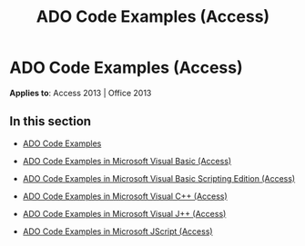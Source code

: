 ﻿---
title: ADO Code Examples (Access)
TOCTitle: ADO Code Examples
ms:assetid: 02f18f49-c153-4560-8d2e-17e9ba445e78
ms:mtpsurl: https://msdn.microsoft.com/en-us/library/JJ248795(v=office.15)
ms:contentKeyID: 48542971
ms.date: 09/18/2015
mtps_version: v=office.15
---

# ADO Code Examples (Access)


**Applies to**: Access 2013 | Office 2013

## In this section

  - [ADO Code Examples](ado-code-examples.md)

  - [ADO Code Examples in Microsoft Visual Basic (Access)](ado-code-examples-in-microsoft-visual-basic-access.md)

  - [ADO Code Examples in Microsoft Visual Basic Scripting Edition (Access)](ado-code-examples-in-microsoft-visual-basic-scripting-edition-access.md)

  - [ADO Code Examples in Microsoft Visual C++ (Access)](ado-code-examples-in-microsoft-visual-c-access.md)

  - [ADO Code Examples in Microsoft Visual J++ (Access)](ado-code-examples-in-microsoft-visual-j-access.md)

  - [ADO Code Examples in Microsoft JScript (Access)](ado-code-examples-in-microsoft-jscript-access.md)


